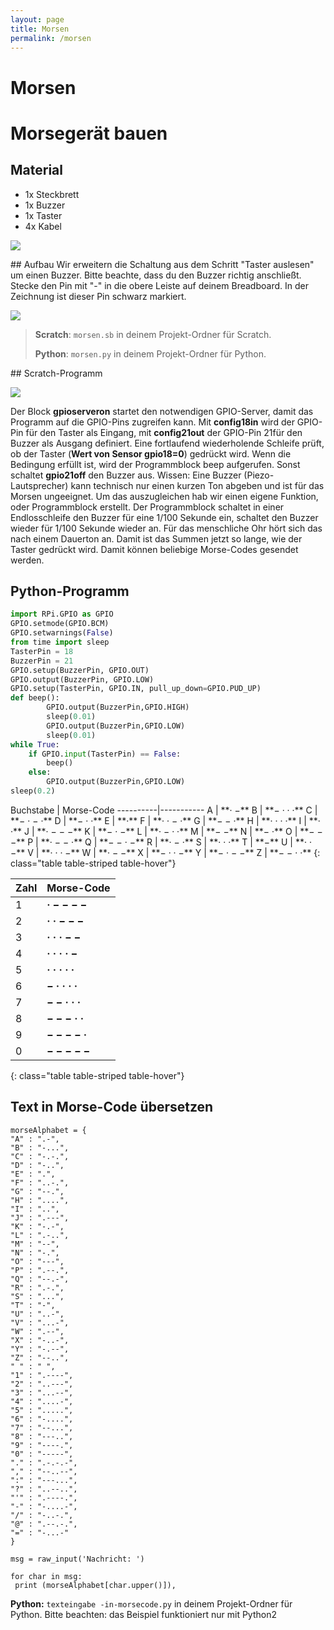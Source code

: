 ```yaml
---
layout: page
title: Morsen
permalink: /morsen
---
```

# Morsen
# Morsegerät bauen
## Material
* 1x Steckbrett
* 1x Buzzer
* 1x Taster
* 4x Kabel

![](images/material_morsen.png)
<div style="page-break-after: always;"></div>
## Aufbau
Wir erweitern die Schaltung aus dem Schritt "Taster auslesen" um einen Buzzer. Bitte beachte, dass du den Buzzer richtig anschließt. Stecke den Pin mit "-" in die obere Leiste auf deinem Breadboard. In der Zeichnung ist dieser Pin schwarz markiert.

![](images/button_buzzer_Steckplatine_gpio.png)


>**Scratch**: `morsen.sb` in deinem Projekt-Ordner für Scratch.
>
>**Python**: `morsen.py` in deinem Projekt-Ordner für Python.
<div style="page-break-after: always;"></div>
## Scratch-Programm

![](images/morsen.png)

Der Block **gpioserveron**  startet den notwendigen GPIO-Server, damit das Programm auf die GPIO-Pins zugreifen kann. Mit **config18in** wird der GPIO-Pin für den Taster als Eingang, mit **config21out** der GPIO-Pin 21für den Buzzer als Ausgang definiert. Eine fortlaufend wiederholende Schleife prüft, ob der Taster (**Wert von Sensor gpio18=0**) gedrückt wird. Wenn die Bedingung erfüllt ist, wird der Programmblock beep aufgerufen. Sonst schaltet **gpio21off** den Buzzer aus.
Wissen: Eine Buzzer (Piezo-Lautsprecher) kann technisch nur einen kurzen Ton abgeben und ist für das Morsen ungeeignet. Um das auszugleichen hab wir einen eigene Funktion, oder Programmblock erstellt. Der Programmblock schaltet in einer Endlosschleife den Buzzer für eine 1/100 Sekunde ein, schaltet den Buzzer wieder für 1/100 Sekunde wieder an.
Für das menschliche Ohr hört sich das nach einem Dauerton an. Damit ist das Summen jetzt so lange, wie der Taster gedrückt wird. Damit können beliebige Morse-Codes gesendet werden.
<div style="page-break-after: always;"></div>

## Python-Programm

```python
import RPi.GPIO as GPIO
GPIO.setmode(GPIO.BCM)
GPIO.setwarnings(False)
from time import sleep
TasterPin = 18
BuzzerPin = 21
GPIO.setup(BuzzerPin, GPIO.OUT)
GPIO.output(BuzzerPin, GPIO.LOW)
GPIO.setup(TasterPin, GPIO.IN, pull_up_down=GPIO.PUD_UP)
def beep():
        GPIO.output(BuzzerPin,GPIO.HIGH)
        sleep(0.01)
        GPIO.output(BuzzerPin,GPIO.LOW)
        sleep(0.01)
while True:
    if GPIO.input(TasterPin) == False:
        beep()
    else:
        GPIO.output(BuzzerPin,GPIO.LOW)
sleep(0.2)
```
<div style="page-break-after: always;"></div>
Buchstabe | Morse-Code
----------|-----------
A         | **· −**
B         | **− · · ·**
C         | **− · − ·**
D         | **− · ·**
E         | **·**
F         | **· · − ·**
G         | **− − ·**
H         | **· · · ·**
I         | **· ·**
J         | **· − − −**
K         | **− · −**
L         | **· − · ·**
M         | **− −**
N         | **− ·**
O         | **− − −**
P         | **· − − ·**
Q         | **− − · −**
R         | **· − ·**
S         | **· · ·**
T         | **−**
U         | **· · −**
V         | **· · · −**
W         | **· − −**
X         | **− · · −**
Y         | **− · − −**
Z         | **− − · ·**
{: class="table table-striped table-hover"}

Zahl   | Morse-Code
-------|-----------
1      | **· − − − −**
2      | **· · − − −**
3      | **· · · − −**
4      | **· · · · −**
5      | **· · · · ·**
6      | **− · · · ·**
7      | **− − · · ·**
8      | **− − − · ·**
9      | **− − − − ·**
0      | **− − − − −**
{: class="table table-striped table-hover"}

## Text in Morse-Code übersetzen

```
morseAlphabet = {
"A" : ".-",
"B" : "-...",
"C" : "-.-.",
"D" : "-..",
"E" : ".",
"F" : "..-.",
"G" : "--.",
"H" : "....",
"I" : "..",
"J" : ".---",
"K" : "-.-",
"L" : ".-..",
"M" : "--",
"N" : "-.",
"O" : "---",
"P" : ".--.",
"Q" : "--.-",
"R" : ".-.",
"S" : "...",
"T" : "-",
"U" : "..-",
"V" : "...-",
"W" : ".--",
"X" : "-..-",
"Y" : "-.--",
"Z" : "--..",
" " : " ",
"1" : ".----",
"2" : "..---",
"3" : "...--",
"4" : "....-",
"5" : ".....",
"6" : "-....",
"7" : "--...",
"8" : "---..",
"9" : "----.",
"0" : "-----",
"." : ".-.-.-",
"," : "--..--",
":" : "---...",
"?" : "..--..",
"'" : ".----.",
"-" : "-....-",
"/" : "-..-.",
"@" : ".--.-.",
"=" : "-...-"
}

msg = raw_input('Nachricht: ')

for char in msg:
 print (morseAlphabet[char.upper()]),
```

**Python:** `texteingabe -in-morsecode.py` in deinem Projekt-Ordner für Python. Bitte beachten: das Beispiel funktioniert nur mit Python2
